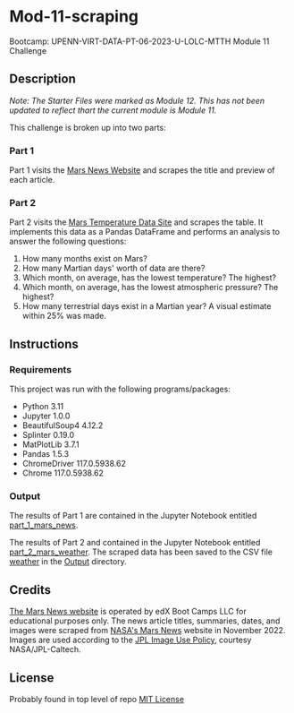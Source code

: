 # Mod-11-scraping
Bootcamp: UPENN-VIRT-DATA-PT-06-2023-U-LOLC-MTTH Module 11 Challenge

## Description
_Note: The Starter Files were marked as Module 12.
This has not been updated to reflect thart the current module is Module 11._

This challenge is broken up into two parts:

### Part 1
Part 1 visits the [Mars News Website](https://static.bc-edx.com/data/web/mars_news/index.html) and scrapes the title and preview of each article.

### Part 2
Part 2 visits the [Mars Temperature Data Site](https://static.bc-edx.com/data/web/mars_facts/temperature.html) and scrapes the table.
It implements this data as a Pandas DataFrame and performs an analysis to answer the following questions:

1. How many months exist on Mars?
1. How many Martian days' worth of data are there?
1. Which month, on average, has the lowest temperature? The highest?
1. Which month, on average, has the lowest atmospheric pressure? The highest?
1. How many terrestrial days exist in a Martian year? A visual estimate within 25% was made.

## Instructions
### Requirements
This project was run with the following programs/packages:

- Python 3.11
- Jupyter 1.0.0
- BeautifulSoup4 4.12.2
- Splinter 0.19.0
- MatPlotLib 3.7.1
- Pandas 1.5.3
- ChromeDriver 117.0.5938.62
- Chrome 117.0.5938.62

### Output
The results of Part 1 are contained in the Jupyter Notebook entitled [part_1_mars_news](part_1_mars_news.ipynb).

The results of Part 2 and contained in the Jupyter Notebook entitled [part_2_mars_weather](part_2_mars_weather.ipynb).
The scraped data has been saved to the CSV file [weather](Output/weather.csv) in the [Output](Output) directory.

## Credits
[The Mars News website](https://static.bc-edx.com/data/web/mars_news/index.html) is operated by edX Boot Camps LLC for educational purposes only.
The news article titles, summaries, dates, and images were scraped from [NASA's Mars News](https://mars.nasa.gov/) website in November 2022.
Images are used according to the [JPL Image Use Policy](https://www.jpl.nasa.gov/jpl-image-use-policy), courtesy NASA/JPL-Caltech.

## License
Probably found in top level of repo
[MIT License](LICENSE)
